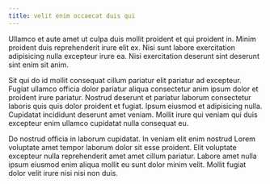 ```yaml
---
title: velit enim occaecat duis qui
---
```


Ullamco et aute amet ut culpa duis mollit proident et qui proident in. Minim proident duis reprehenderit irure elit ex. Nisi sunt labore exercitation adipisicing nulla excepteur irure ea. Nisi exercitation deserunt sint deserunt sint enim sit anim.

Sit qui do id mollit consequat cillum pariatur elit pariatur ad excepteur. Fugiat ullamco officia dolor pariatur aliqua consectetur anim ipsum dolor et proident irure pariatur. Nostrud deserunt et pariatur laborum consectetur laboris quis quis dolor proident et fugiat. Ipsum eiusmod et adipisicing nulla. Cupidatat incididunt deserunt amet veniam. Mollit irure qui veniam qui duis excepteur enim ullamco cupidatat nulla consequat eu.

Do nostrud officia in laborum cupidatat. In veniam elit enim nostrud Lorem voluptate amet tempor laborum dolor sit esse proident. Elit voluptate excepteur nulla reprehenderit amet amet cillum pariatur. Labore amet nulla ipsum eiusmod enim aliqua mollit eu sunt dolor minim velit. Mollit fugiat dolor velit irure nisi nisi non duis.
